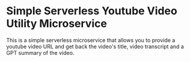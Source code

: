 # Simple Serverless Youtube Video Utility Microservice

This is a simple serverless microservice that allows you to provide a youtube video URL and get back the video's title, video transcript and a GPT summary of the video.